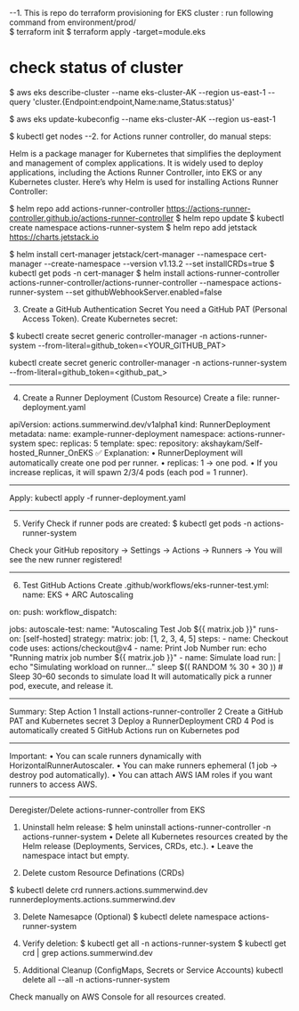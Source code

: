 --1.  This is repo do terraform provisioning for EKS cluster :
run following command from environment/prod/  
$  terraform init
$	terraform apply -target=module.eks

# check status of cluster 

$ aws eks describe-cluster --name eks-cluster-AK --region us-east-1 --query 'cluster.{Endpoint:endpoint,Name:name,Status:status}'

$	aws eks update-kubeconfig --name eks-cluster-AK --region us-east-1

$   kubectl get nodes
--2.  for Actions runner controller, do manual steps:

Helm is a package manager for Kubernetes that simplifies the deployment and management of complex applications. It is widely used to deploy applications, including the Actions Runner Controller, into EKS or any Kubernetes cluster.
Here’s why Helm is used for installing Actions Runner Controller:

$ helm repo add actions-runner-controller https://actions-runner-controller.github.io/actions-runner-controller
$ helm repo update
$ kubectl create namespace actions-runner-system
$ helm repo add jetstack https://charts.jetstack.io


$ helm install cert-manager jetstack/cert-manager --namespace cert-manager --create-namespace --version v1.13.2 --set installCRDs=true
$ kubectl get pods -n cert-manager
$	helm install actions-runner-controller actions-runner-controller/actions-runner-controller --namespace actions-runner-system --set githubWebhookServer.enabled=false 

3. Create a GitHub Authentication Secret
You need a GitHub PAT (Personal Access Token).
Create Kubernetes secret:

$  kubectl create secret generic controller-manager  -n actions-runner-system 
  --from-literal=github_token=<YOUR_GITHUB_PAT>

kubectl create secret generic controller-manager -n actions-runner-system \--from-literal=github_token=<github_pat_>
________________________________________
4. Create a Runner Deployment (Custom Resource)
Create a file: runner-deployment.yaml

apiVersion: actions.summerwind.dev/v1alpha1
kind: RunnerDeployment
metadata:
  name: example-runner-deployment
  namespace: actions-runner-system
spec:
  replicas: 5
  template:
    spec:
      repository: akshaykam/Self-hosted_Runner_OnEKS
✅ Explanation:
•	RunnerDeployment will automatically create one pod per runner.
•	replicas: 1 → one pod.
•	If you increase replicas, it will spawn 2/3/4 pods (each pod = 1 runner).

________________________________________
Apply:
kubectl apply -f runner-deployment.yaml
________________________________________

5. Verify
Check if runner pods are created:
$ kubectl get pods -n actions-runner-system

Check your GitHub repository → Settings → Actions → Runners → You will see the new runner registered!
 
________________________________________
6. Test GitHub Actions
Create .github/workflows/eks-runner-test.yml:
name: EKS + ARC Autoscaling

on:
  push:
  workflow_dispatch:

jobs:
  autoscale-test:
    name: "Autoscaling Test Job ${{ matrix.job }}"
    runs-on: [self-hosted]
    strategy:
      matrix:
        job: [1, 2, 3, 4, 5]
    steps:
      - name: Checkout code
        uses: actions/checkout@v4
      - name: Print Job Number
        run: echo "Running matrix job number ${{ matrix.job }}"
      - name: Simulate load
        run: |
          echo "Simulating workload on runner..."
          sleep $(( RANDOM % 30 + 30 ))  # Sleep 30–60 seconds to simulate load
It will automatically pick a runner pod, execute, and release it.
________________________________________
Summary:
Step	Action
1	Install actions-runner-controller
2	Create a GitHub PAT and Kubernetes secret
3	Deploy a RunnerDeployment CRD
4	Pod is automatically created
5	GitHub Actions run on Kubernetes pod
________________________________________
Important:
•	You can scale runners dynamically with HorizontalRunnerAutoscaler.
•	You can make runners ephemeral (1 job → destroy pod automatically).
•	You can attach AWS IAM roles if you want runners to access AWS.
________________________________________


Deregister/Delete actions-runner-controller from EKS

1.	Uninstall helm release:
$ 	helm uninstall actions-runner-controller -n actions-runner-system
•	Delete all Kubernetes resources created by the Helm release (Deployments, Services, CRDs, etc.).
•	Leave the namespace intact but empty.

2.	Delete custom Resource Definations (CRDs)

$	kubectl delete crd runners.actions.summerwind.dev runnerdeployments.actions.summerwind.dev

3.	Delete Namesapce (Optional)
$	kubectl delete namespace actions-runner-system

4.	Verify deletion:
$	kubectl get all -n actions-runner-system
$	kubectl get crd | grep actions.summerwind.dev

5.	Additional Cleanup (ConfigMaps, Secrets or Service Accounts)
kubectl delete all --all -n actions-runner-system

Check manually on AWS Console for all resources created.
